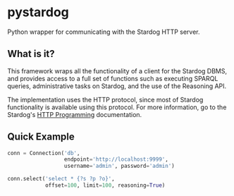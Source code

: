 # pystardog

Python wrapper for communicating with the Stardog HTTP server.

## What is it?

This framework wraps all the functionality of a client for the Stardog
DBMS, and provides access to a full set of functions such as executing
SPARQL queries, administrative tasks on Stardog, and the use of the
Reasoning API.

The implementation uses the HTTP protocol, since most of Stardog
functionality is available using this protocol. For more information,
go to the Stardog's [HTTP
Programming](http://www.stardog.com/docs/#_network_programming)
documentation.

## Quick Example
```python
conn = Connection('db',
                  endpoint='http://localhost:9999',
                  username='admin', password='admin')

conn.select('select * {?s ?p ?o}',
            offset=100, limit=100, reasoning=True)
```
